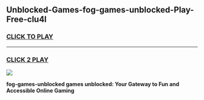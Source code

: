 
## Unblocked-Games-fog-games-unblocked-Play-Free-clu4l
<h3>
<a href="https://premium76.site?title=fog-games-unblocked&ref=10A">CLICK TO PLAY</a></h3>
<hr>

<h3>
<a href="https://premium76.site?title=fog-games-unblocked&ref=10A">CLICK 2 PLAY</a>
  
</h3>

<a href="https://premium76.site?title=fog-games-unblocked&ref=10A"><img src="https://clearcache.store/games.png"></a>


**fog-games-unblocked games unblocked: Your Gateway to Fun and Accessible Online Gaming**
